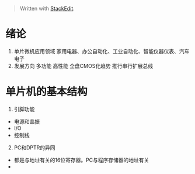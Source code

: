 > Written with [StackEdit](https://stackedit.io/).
# 绪论
1. 单片微机应用领域
家用电器、办公自动化、工业自动化、智能仪器仪表、汽车电子
2. 发展方向
多功能 高性能 全盘CMOS化趋势 推行串行扩展总线
# 单片机的基本结构
1. 引脚功能
- 电源和晶振
- I/O
- 控制线
2. PC和DPTR的异同
- 都是与地址有关的16位寄存器。PC与程序存储器的地址有关
- 
<!--stackedit_data:
eyJoaXN0b3J5IjpbLTYxODMzNjEyLC03ODg4MTkyNjgsMjAzNj
g4OTk4MCwtMTMzNjcwMDM4MywxNjU1NTc4ODE4LDE4Mjk2ODYw
NDcsLTU0NDQxNTgxNywxODA4ODU5NDI0LDczMDk5ODExNl19
-->